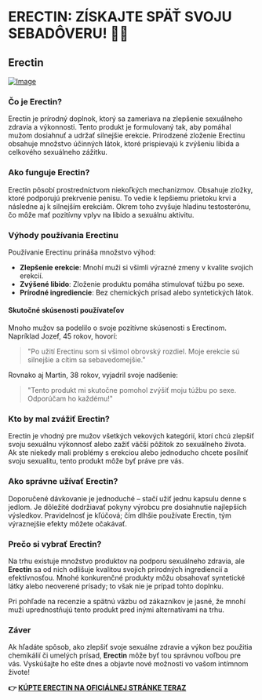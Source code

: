 # ERECTIN: ZÍSKAJTE SPÄŤ SVOJU SEBADÔVERU! 💪✨

## Erectin

[![Image](https://www2.sellhealth.com/256/erectin_13_1.jpg)](https://gchaffi.com/WxNq4q67)

### Čo je Erectin?

Erectin je prírodný doplnok, ktorý sa zameriava na zlepšenie sexuálneho zdravia a výkonnosti. Tento produkt je formulovaný tak, aby pomáhal mužom dosiahnuť a udržať silnejšie erekcie. Prirodzené zloženie Erectinu obsahuje množstvo účinných látok, ktoré prispievajú k zvýšeniu libida a celkového sexuálneho zážitku.

### Ako funguje Erectin?

Erectin pôsobí prostredníctvom niekoľkých mechanizmov. Obsahuje zložky, ktoré podporujú prekrvenie penisu. To vedie k lepšiemu prietoku krvi a následne aj k silnejším erekciám. Okrem toho zvyšuje hladinu testosterónu, čo môže mať pozitívny vplyv na libido a sexuálnu aktivitu.

### Výhody používania Erectinu

Používanie Erectinu prináša množstvo výhod:

- **Zlepšenie erekcie**: Mnohí muži si všimli výrazné zmeny v kvalite svojich erekcií.
- **Zvýšené libido**: Zloženie produktu pomáha stimulovať túžbu po sexe.
- **Prírodné ingrediencie**: Bez chemických prísad alebo syntetických látok.

#### Skutočné skúsenosti používateľov

Mnoho mužov sa podelilo o svoje pozitívne skúsenosti s Erectinom. Napríklad Jozef, 45 rokov, hovorí:

> "Po užití Erectinu som si všimol obrovský rozdiel. Moje erekcie sú silnejšie a cítim sa sebavedomejšie."

Rovnako aj Martin, 38 rokov, vyjadril svoje nadšenie:

> "Tento produkt mi skutočne pomohol zvýšiť moju túžbu po sexe. Odporúčam ho každému!"

### Kto by mal zvážiť Erectin?

Erectin je vhodný pre mužov všetkých vekových kategórií, ktorí chcú zlepšiť svoju sexuálnu výkonnosť alebo zažiť väčší pôžitok zo sexuálneho života. Ak ste niekedy mali problémy s erekciou alebo jednoducho chcete posilniť svoju sexualitu, tento produkt môže byť práve pre vás.

### Ako správne užívať Erectin?

Doporučené dávkovanie je jednoduché – stačí užiť jednu kapsulu denne s jedlom. Je dôležité dodržiavať pokyny výrobcu pre dosiahnutie najlepších výsledkov. Pravidelnosť je kľúčová; čím dlhšie používate Erectin, tým výraznejšie efekty môžete očakávať.

### Prečo si vybrať Erectin?

Na trhu existuje množstvo produktov na podporu sexuálneho zdravia, ale **Erectin** sa od nich odlišuje kvalitou svojich prírodných ingrediencií a efektívnosťou. Mnohé konkurenčné produkty môžu obsahovať syntetické látky alebo neoverené prísady; to však nie je prípad tohto doplnku.

Pri pohľade na recenzie a spätnú väzbu od zákazníkov je jasné, že mnohí muži uprednostňujú tento produkt pred inými alternatívami na trhu.

### Záver

Ak hľadáte spôsob, ako zlepšiť svoje sexuálne zdravie a výkon bez použitia chemikálií či umelých prísad, **Erectin** môže byť tou správnou voľbou pre vás. Vyskúšajte ho ešte dnes a objavte nové možnosti vo vašom intímnom živote!



**👉 [KÚPTE ERECTIN NA OFICIÁLNEJ STRÁNKE TERAZ](https://gchaffi.com/WxNq4q67)**